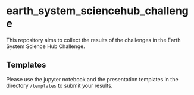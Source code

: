 # earth_system_sciencehub_challenge

This repository aims to collect the results of the challenges in the Earth 
System Science Hub Challenge.

## Templates

Please use the jupyter notebook and the presentation templates in the directory
`/templates` to submit your results.
